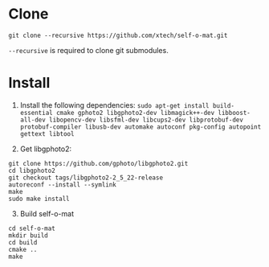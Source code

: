 # Clone

```git clone --recursive https://github.com/xtech/self-o-mat.git```

`--recursive` is required to clone git submodules.

# Install

1. Install the following dependencies:
```sudo apt-get install build-essential cmake gphoto2 libgphoto2-dev libmagick++-dev libboost-all-dev libopencv-dev libsfml-dev libcups2-dev libprotobuf-dev protobuf-compiler libusb-dev automake autoconf pkg-config autopoint gettext libtool```


2. Get libgphoto2:
```
git clone https://github.com/gphoto/libgphoto2.git
cd libgphoto2
git checkout tags/libgphoto2-2_5_22-release
autoreconf --install --symlink
make
sudo make install
```

3. Build self-o-mat
```
cd self-o-mat
mkdir build
cd build
cmake ..
make
```
